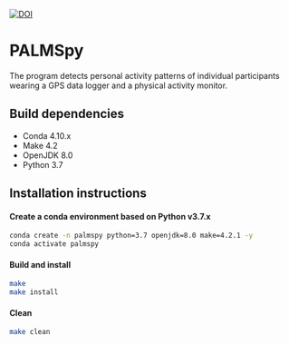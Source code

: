 <a href="https://zenodo.org/badge/latestdoi/183218159"><img src="https://zenodo.org/badge/183218159.svg" alt="DOI"></a>

# PALMSpy

The program detects personal activity patterns of individual participants wearing
a GPS data logger and a physical activity monitor.

## Build dependencies

- Conda 4.10.x
- Make 4.2
- OpenJDK 8.0
- Python 3.7

## Installation instructions

#### Create a conda environment based on Python v3.7.x
```bash
conda create -n palmspy python=3.7 openjdk=8.0 make=4.2.1 -y
conda activate palmspy
```

#### Build and install
```bash
make
make install
```

#### Clean
```bash
make clean
```
